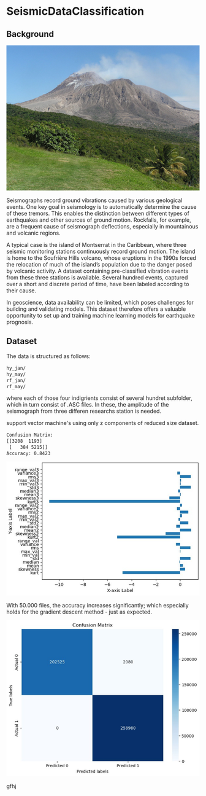 # SeismicDataClassification

## Background

![alt text](https://github.com/OliEhlbeck/SeismicDataClassification/blob/cec6bd4dd65448b021360727cbfadaa51939d16a/images/Soufriere_Hills.jpg?raw)

Seismographs record ground vibrations caused by various geological events. One key goal in seismology is to automatically determine the cause of these tremors. This enables the distinction between different types of earthquakes and other sources of ground motion. Rockfalls, for example, are a frequent cause of seismograph deflections, especially in mountainous and volcanic regions.

A typical case is the island of Montserrat in the Caribbean, where three seismic monitoring stations continuously record ground motion. The island is home to the Soufrière Hills volcano, whose eruptions in the 1990s forced the relocation of much of the island’s population due to the danger posed by volcanic activity. A dataset containing pre-classified vibration events from these three stations is available. Several hundred events, captured over a short and discrete period of time, have been labeled according to their cause.

In geoscience, data availability can be limited, which poses challenges for building and validating models. This dataset therefore offers a valuable opportunity to set up and training machine learning models for earthquake prognosis.

## Dataset

The data is structured as follows:

```
hy_jan/
hy_may/
rf_jan/
rf_may/
```

where each of those four indigrients consist of several hundret subfolder, which in turn consist of .ASC files. In these, the amplitude of the seismograph from three differen researchs station is needed. 

support vector machine's using only z components of reduced size dataset.

```
Confusion Matrix: 
[[3208  1193]
 [   384 5215]]
Accuracy: 0.8423
```

![alt text](https://github.com/OliEhlbeck/SeismicDataClassification/blob/833f305c697bf8c5c83c30609eb41ae75916a8f9/images/FeaturesSVM.jpg?raw)

With 50.000 files, the accuracy increases significantly; which especially holds for the gradient descent method - just as expected.

![alt text](https://github.com/OliEhlbeck/SeismicDataClassification/blob/3389fc589a78dfd08f12f134aae86efff304ad48/images/ConfusionMatrixGradienDescent.jpg?raw)

gfhj
